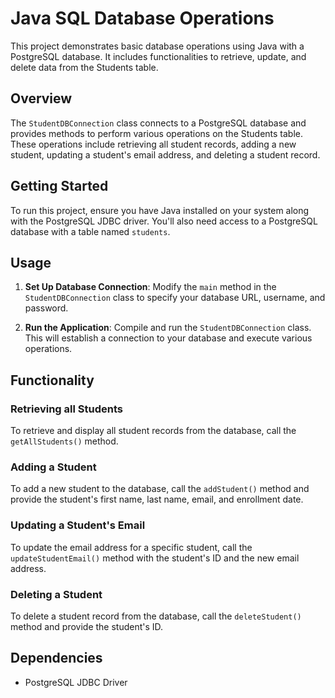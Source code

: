 # Java SQL Database Operations

This project demonstrates basic database operations using Java with a PostgreSQL database. It includes functionalities to retrieve, update, and delete data from the Students table.

## Overview

The `StudentDBConnection` class connects to a PostgreSQL database and provides methods to perform various operations on the Students table. These operations include retrieving all student records, adding a new student, updating a student's email address, and deleting a student record.

## Getting Started

To run this project, ensure you have Java installed on your system along with the PostgreSQL JDBC driver. You'll also need access to a PostgreSQL database with a table named `students`.

## Usage

1. **Set Up Database Connection**: Modify the `main` method in the `StudentDBConnection` class to specify your database URL, username, and password.

2. **Run the Application**: Compile and run the `StudentDBConnection` class. This will establish a connection to your database and execute various operations.

## Functionality

### Retrieving all Students

To retrieve and display all student records from the database, call the `getAllStudents()` method.

### Adding a Student

To add a new student to the database, call the `addStudent()` method and provide the student's first name, last name, email, and enrollment date.

### Updating a Student's Email

To update the email address for a specific student, call the `updateStudentEmail()` method with the student's ID and the new email address.

### Deleting a Student

To delete a student record from the database, call the `deleteStudent()` method and provide the student's ID.

## Dependencies

- PostgreSQL JDBC Driver
